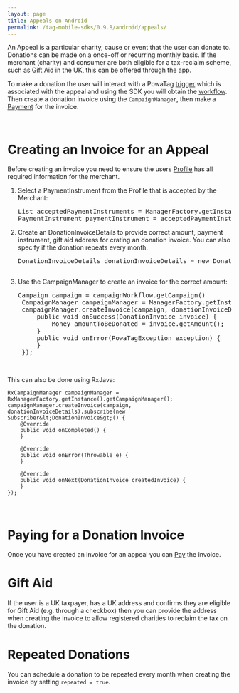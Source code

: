 ```yaml
---
layout: page
title: Appeals on Android
permalink: /tag-mobile-sdks/0.9.8/android/appeals/
---
```


An Appeal is a particular charity, cause or event that the user can donate to. Donations can be made on a once-off or recurring monthly basis. If the merchant (charity) and consumer are both eligible for a tax-reclaim scheme, such as Gift Aid in the UK, this can be offered through the app.

To make a donation the user will interact with a PowaTag [trigger]({{site.baseurl}}/tag-mobile-sdks/0.9.8/android/triggers/) which is associated with the appeal and using the SDK you will obtain the  [workflow]({{site.baseurl}}/tag-mobile-sdks/0.9.8/android/workflows/). 
Then create a donation invoice using the `CampaignManager`, then make a [Payment]({{site.baseurl}}/tag-mobile-sdks/0.9.8/android/payments/) for the invoice.

<br />

# Creating an Invoice for an Appeal

Before creating an invoice you need to ensure the users [Profile]({{site.baseurl}}/tag-mobile-sdks/0.9.8/android/profile/) has all required information for the merchant.

1. Select a PaymentInstrument from the Profile that is accepted by the Merchant:

    <pre>List<PaymentMethodAlias> acceptedPaymentInstruments = ManagerFactory.getInstance().getProfileManager().getCurrentProfile().getAcceptedPaymentInstruments(merchant);
   PaymentInstrument paymentInstrument = acceptedPaymentInstruments.get(0);</pre>

2. Create an DonationInvoiceDetails to provide correct amount, payment instrument, gift aid address for crating an donation invoice. You can also specify if the donation repeats every month.

	<pre>DonationInvoiceDetails donationInvoiceDetails = new DonationInvoiceDetails(amount, repeated, paymentInstrument, giftAidAddress);

3. Use the CampaignManager to create an invoice for the correct amount:

	<pre>Campaign campaign = campaignWorkflow.getCampaign()
	CampaignManager campaignManager = ManagerFactory.getInstance().getCampaignManager();
	campaignManager.createInvoice(campaign, donationInvoiceDetails, new PowaTagCallback&lt;DonationInvoice&gt;() {
		public void onSuccess(DonationInvoice invoice) {
			Money amountToBeDonated = invoice.getAmount();
		}
		public void onError(PowaTagException exception) {
		}
	});</pre>

<br />

This can also be done using RxJava:  <br />
	
    RxCampaignManager campaignManager = RxManagerFactory.getInstance().getCampaignManager();
    campaignManager.createInvoice(campaign, donationInvoiceDetails).subscribe(new Subscriber&lt;DonationInvoice&gt;() {
		@Override
		public void onCompleted() {
		} 
 
		@Override
		public void onError(Throwable e) {
		}

		@Override
		public void onNext(DonationInvoice createdInvoice) {
		}
    });   

<br/>

# Paying for a Donation Invoice

Once you have created an invoice for an appeal you can [Pay]({{site.baseurl}}/tag-mobile-sdks/0.9.8/android/payments/) the invoice.

# Gift Aid

If the user is a UK taxpayer, has a UK address and confirms they are eligible for Gift Aid (e.g. through a checkbox) then you can provide the address when creating the invoice to allow registered charities to reclaim the tax on the donation.

# Repeated Donations

You can schedule a donation to be repeated every month when creating the invoice by setting `repeated = true`.